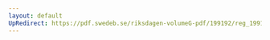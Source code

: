 ```yaml
---
layout: default
UpRedirect: https://pdf.swedeb.se/riksdagen-volumeG-pdf/199192/reg_199192/reg_199192_0578.pdf
---
```


